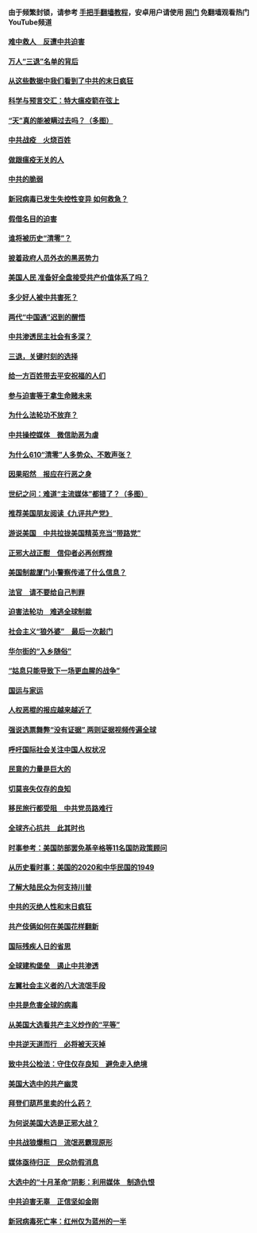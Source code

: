#### 由于频繁封锁，请参考 [手把手翻墙教程](https://github.com/gfw-breaker/guides/wiki/)，安卓用户请使用 [网门](https://github.com/gfw-breaker/nogfw/blob/master/dl.md?t=01170600) 免翻墙观看热门YouTube频道 

#### [难中救人　反遭中共迫害](../pages/251/418414.md?t=01170600) 

#### [万人“三退”名单的背后](../pages/251/418505.md?t=01170600) 

#### [从这些数据中我们看到了中共的末日疯狂](../pages/251/418420.md?t=01170600) 

#### [科学与预言交汇：特大瘟疫箭在弦上](../pages/251/418266.md?t=01170600) 

#### [“天”真的能被瞒过去吗？（多图）](../pages/251/418308.md?t=01170600) 

#### [中共战疫　火烧百姓](../pages/251/418220.md?t=01170600) 

#### [做跟瘟疫无关的人](../pages/251/418171.md?t=01170600) 

#### [中共的脆弱](../pages/251/418196.md?t=01170600) 

#### [新冠病毒已发生失控性变异 如何救急？](../pages/251/418032.md?t=01170600) 

#### [假借名目的迫害](../pages/251/418055.md?t=01170600) 

#### [谁将被历史“清零”？](../pages/251/417485.md?t=01170600) 

#### [披着政府人员外衣的黑恶势力](../pages/251/417442.md?t=01170600) 

#### [美国人民 准备好全盘接受共产价值体系了吗？](../pages/251/417491.md?t=01170600) 

#### [多少好人被中共害死？](../pages/251/417144.md?t=01170600) 

#### [两代“中国通”迟到的醒悟](../pages/251/417064.md?t=01170600) 

#### [中共渗透民主社会有多深？](../pages/251/417063.md?t=01170600) 

#### [三退，关键时刻的选择](../pages/251/416969.md?t=01170600) 

#### [给一方百姓带去平安祝福的人们](../pages/251/416941.md?t=01170600) 

#### [参与迫害等于拿生命赌未来](../pages/251/416856.md?t=01170600) 

#### [为什么法轮功不放弃？](../pages/251/416864.md?t=01170600) 

#### [中共操控媒体　微信助恶为虐](../pages/251/416724.md?t=01170600) 

#### [为什么610“清零”人多势众、不敢声张？](../pages/251/416632.md?t=01170600) 

#### [因果昭然　报应在行恶之身](../pages/251/416582.md?t=01170600) 

#### [世纪之问：难道“主流媒体”都错了？（多图）](../pages/251/416571.md?t=01170600) 

#### [推荐美国朋友阅读《九评共产党》](../pages/251/416510.md?t=01170600) 

#### [游说美国　中共拉拢美国精英充当“带路党”](../pages/251/416529.md?t=01170600) 

#### [正邪大战正酣　信仰者必再创辉煌](../pages/251/416433.md?t=01170600) 

#### [美国制裁厦门小警察传递了什么信息？](../pages/251/416432.md?t=01170600) 

#### [法官　请不要给自己判罪](../pages/251/416379.md?t=01170600) 

#### [迫害法轮功　难逃全球制裁](../pages/251/416380.md?t=01170600) 

#### [社会主义“狼外婆”　最后一次敲门](../pages/251/416394.md?t=01170600) 

#### [华尔街的“入乡随俗”](../pages/251/416395.md?t=01170600) 

#### [“姑息只能导致下一场更血腥的战争”](../pages/251/416223.md?t=01170600) 

#### [国运与家运](../pages/251/416224.md?t=01170600) 

#### [人权恶棍的报应越来越近了](../pages/251/416276.md?t=01170600) 

#### [强说选票舞弊“没有证据” 两则证据视频传遍全球](../pages/251/416227.md?t=01170600) 

#### [呼吁国际社会关注中国人权状况](../pages/251/416135.md?t=01170600) 

#### [民意的力量是巨大的](../pages/251/416222.md?t=01170600) 

#### [切莫丧失仅存的良知](../pages/251/416134.md?t=01170600) 

#### [移民旅行都受阻　中共党员路难行](../pages/251/416033.md?t=01170600) 

#### [全球齐心抗共　此其时也](../pages/251/415989.md?t=01170600) 

#### [时事参考：美国防部罢免基辛格等11名国防政策顾问](../pages/251/415970.md?t=01170600) 

#### [从历史看时事：美国的2020和中华民国的1949](../pages/251/415949.md?t=01170600) 

#### [了解大陆民众为何支持川普](../pages/251/415950.md?t=01170600) 

#### [中共的灭绝人性和末日疯狂](../pages/251/415944.md?t=01170600) 

#### [共产伎俩如何在美国花样翻新](../pages/251/415908.md?t=01170600) 

#### [国际残疾人日的省思](../pages/251/415849.md?t=01170600) 

#### [全球建构堡垒　遏止中共渗透](../pages/251/415850.md?t=01170600) 

#### [左翼社会主义者的八大流氓手段](../pages/251/415802.md?t=01170600) 

#### [中共是危害全球的病毒](../pages/251/415569.md?t=01170600) 

#### [从美国大选看共产主义炒作的“平等”](../pages/251/415654.md?t=01170600) 

#### [中共逆天道而行　必将被天灭掉](../pages/251/415626.md?t=01170600) 

#### [致中共公检法：守住仅存良知　避免走入绝境](../pages/251/415627.md?t=01170600) 

#### [美国大选中的共产幽灵](../pages/251/415618.md?t=01170600) 

#### [拜登们葫芦里卖的什么药？](../pages/251/415531.md?t=01170600) 

#### [为何说美国大选是正邪大战？](../pages/251/415530.md?t=01170600) 

#### [中共战狼爆粗口　流氓恶霸现原形](../pages/251/415426.md?t=01170600) 

#### [媒体亟待归正　民众防假消息](../pages/251/415402.md?t=01170600) 

#### [大选中的“十月革命”阴影：利用媒体　制造仇恨](../pages/251/415334.md?t=01170600) 

#### [中共迫害无辜　正信坚如金刚](../pages/251/415307.md?t=01170600) 

#### [新冠病毒死亡率：红州仅为蓝州的一半](../pages/251/415164.md?t=01170600) 

